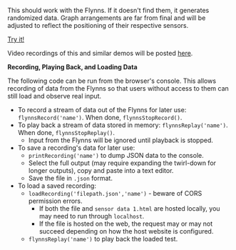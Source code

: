 This should work with the Flynns. If it doesn't find them, it generates randomized data. Graph arrangements are far from final and will be adjusted to reflect the positioning of their respective sensors.

[Try it!](https://khmccurdy.github.io/flynns_graphing/sensor%20data%201.html)

Video recordings of this and similar demos will be posted [here](https://www.youtube.com/channel/UCbrhYUVkQWcBhaPzl_J6kYA).

**Recording, Playing Back, and Loading Data**

The following code can be run from the browser's console. This allows recording of data from the Flynns so that users without access to them can still load and observe real input.
* To record a stream of data out of the Flynns for later use: `flynnsRecord('name')`. When done, `flynnsStopRecord()`.
* To play back a stream of data stored in memory: `flynnsReplay('name')`. When done, `flynnsStopReplay()`. 
  * Input from the Flynns will be ignored until playback is stopped.
* To save a recording's data for later use:
  * `printRecording('name')` to dump JSON data to the console.
  * Select the full output (may require expanding the twirl-down for longer outputs), copy and paste into a text editor.
  * Save the file in `.json` format.
* To load a saved recording:
  * `loadRecording('filepath.json','name')` - beware of CORS permission errors.
    * If both the file and `sensor data 1.html` are hosted locally, you may need to run through `localhost`.
    * If the file is hosted on the web, the request may or may not succeed depending on how the host website is configured.
  * `flynnsReplay('name')` to play back the loaded test.
